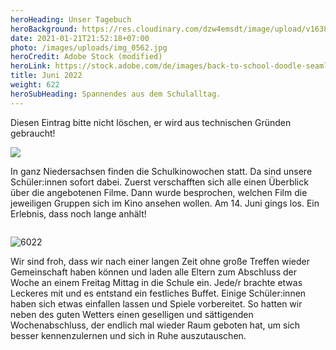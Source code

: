 ```yaml
---
heroHeading: Unser Tagebuch
heroBackground: https://res.cloudinary.com/dzw4emsdt/image/upload/v1638310138/website/neutral-colors_bkbuxj.webp
date: 2021-01-21T21:52:18+07:00
photo: /images/uploads/img_0562.jpg
heroCredit: Adobe Stock (modified)
heroLink: https://stock.adobe.com/de/images/back-to-school-doodle-seamless-pattern-hand-drawn-background-with-school-supplies-and-creative-elements-vector-illustration/223240002?prev_url=detail
title: Juni 2022
weight: 622
heroSubHeading: Spannendes aus dem Schulalltag.
---
```

Diesen Eintrag bitte nicht löschen, er wird aus technischen Gründen gebraucht!

![](/images/uploads/img_0562.jpg)

In ganz Niedersachsen finden die Schulkinowochen statt. Da sind unsere Schüler:innen sofort dabei. Zuerst verschafften sich alle einen Überblick über die angebotenen Filme. Dann wurde besprochen, welchen Film die jeweiligen Gruppen sich im Kino ansehen wollen. Am 14. Juni gings los. Ein Erlebnis, dass noch lange anhält!

![]()

![6022 ](/images/uploads/elternbuffet.jpg "Eltern gestalten Buffet")

Wir sind froh, dass wir nach einer langen Zeit ohne große Treffen wieder Gemeinschaft haben können und laden alle Eltern zum Abschluss der Woche an einem Freitag Mittag in die Schule ein. Jede/r brachte etwas Leckeres mit und es entstand ein festliches Buffet. Einige Schüler:innen haben sich etwas einfallen lassen und Spiele vorbereitet. So hatten wir neben des guten Wetters einen geselligen und sättigenden Wochenabschluss, der endlich mal wieder Raum geboten hat, um sich besser kennenzulernen und sich in Ruhe auszutauschen.